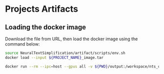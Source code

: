 # Projects Artifacts

## Loading the docker image

Download the file from URL, then load the docker image using the command below:

```bash
source NeuralTextSimplification/artifact/scripts/env.sh
docker load --input ${PROJECT_NAME}_image.tar

docker run --rm --ipc=host --gpus all -v ${PWD}/output:/workspace/nts_output -it ${PROJECT_NAME}_image bash

```
